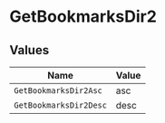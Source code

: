 # GetBookmarksDir2


## Values

| Name                   | Value                  |
| ---------------------- | ---------------------- |
| `GetBookmarksDir2Asc`  | asc                    |
| `GetBookmarksDir2Desc` | desc                   |